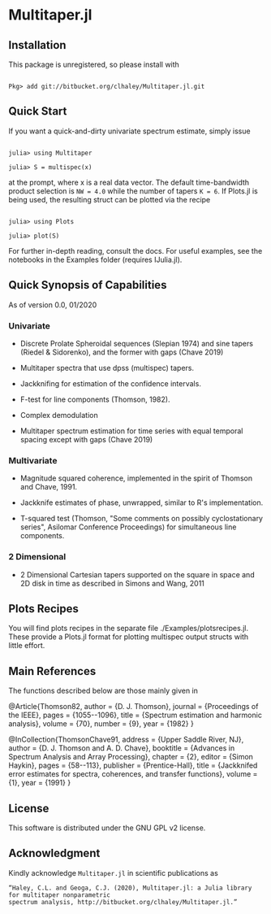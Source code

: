 
# Multitaper.jl

## Installation

This package is unregistered, so please install with

```

Pkg> add git://bitbucket.org/clhaley/Multitaper.jl.git

```

## Quick Start

If you want a quick-and-dirty univariate spectrum estimate, simply issue

``` 

julia> using Multitaper 

julia> S = multispec(x) 

```

at the prompt, where x is a real data vector. The default time-bandwidth product selection is `NW =
4.0` while the number of tapers `K = 6`. If Plots.jl is being used, the resulting struct can be
plotted via the recipe

```

julia> using Plots

julia> plot(S)

```  

For further in-depth reading, consult the docs. For useful examples, see the notebooks in the
Examples folder (requires IJulia.jl).

## Quick Synopsis of Capabilities

As of version 0.0, 01/2020

### Univariate

* Discrete Prolate Spheroidal sequences (Slepian 1974) and sine tapers (Riedel & Sidorenko), and 
  the former with gaps (Chave 2019) 

* Multitaper spectra that use dpss (multispec) tapers. 

* Jackknifing for estimation of the confidence intervals.

* F-test for line components (Thomson, 1982).

* Complex demodulation

* Multitaper spectrum estimation for time series with equal temporal spacing except with gaps (Chave
  2019)

### Multivariate

* Magnitude squared coherence, implemented in the spirit of Thomson and Chave, 1991.

* Jackknife estimates of phase, unwrapped, similar to R's implementation. 

* T-squared test (Thomson, "Some comments on possibly cyclostationary series", Asilomar Conference
  Proceedings) for simultaneous line components. 

### 2 Dimensional

* 2 Dimensional Cartesian tapers supported on the square in space and 2D disk in time as described in 
  Simons and Wang, 2011 

## Plots Recipes

You will find plots recipes in the separate file ./Examples/plotsrecipes.jl. These provide a
Plots.jl format for plotting multispec output structs with little effort.

## Main References 

The functions described below are those mainly given in 

@Article{Thomson82,
  author        = {D. J. Thomson},
  journal       = {Proceedings of the IEEE},
  pages         = {1055--1096},
  title         = {Spectrum estimation and harmonic analysis},
  volume        = {70},
  number        = {9},
  year          = {1982}
}  

@InCollection{ThomsonChave91,
  address       = {Upper Saddle River, NJ},
  author        = {D. J. Thomson and A. D. Chave},
  booktitle     = {Advances in Spectrum Analysis and Array Processing},
  chapter       = {2},
  editor        = {Simon Haykin},
  pages         = {58--113},
  publisher     = {Prentice-Hall},
  title         = {Jackknifed error estimates for spectra, coherences, and
                  transfer functions},
  volume        = {1},
  year          = {1991}
}

## License

This software is distributed under the GNU GPL v2 license.

## Acknowledgment

Kindly acknowledge `Multitaper.jl` in scientific publications as

    “Haley, C.L. and Geoga, C.J. (2020), Multitaper.jl: a Julia library for multitaper nonparametric
    spectrum analysis, http://bitbucket.org/clhaley/Multitaper.jl.”

